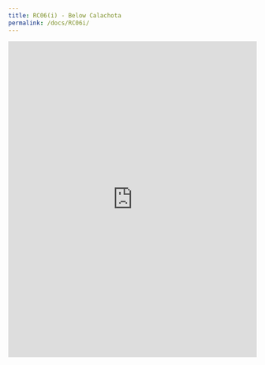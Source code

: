 ```yaml
---
title: RC06(i) - Below Calachota
permalink: /docs/RC06i/
---
```


<iframe width="100%" height="640" allowfullscreen style="border-style:none;" src="https://cavep.gitlab.io/cavep-undc-hosting/sites/RC06i/app-files/"></iframe>
